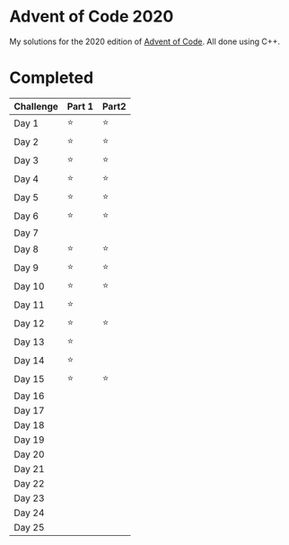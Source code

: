 # Advent of Code 2020

My solutions for the 2020 edition of [Advent of Code](!https://adventofcode.com/). All done using C++. 

# Completed

| Challenge | Part 1 | Part2 |
|-----------|--------|-------|
| Day 1     | :star: | :star:|
| Day 2     | :star: | :star:|
| Day 3     | :star: | :star:|
| Day 4     | :star: | :star:|
| Day 5     | :star: | :star:|
| Day 6     | :star: | :star:|
| Day 7     |        |       |
| Day 8     | :star: | :star:|
| Day 9     | :star: | :star:|
| Day 10    | :star: | :star:|
| Day 11    | :star: |       |
| Day 12    | :star: | :star:|
| Day 13    | :star: | |
| Day 14    | :star: | |
| Day 15    | :star: | :star: |
| Day 16    | | |
| Day 17    | | |
| Day 18    | | |
| Day 19    | | |
| Day 20    | | |
| Day 21    | | |
| Day 22    | | |
| Day 23    | | |
| Day 24    | | |
| Day 25    | | |
